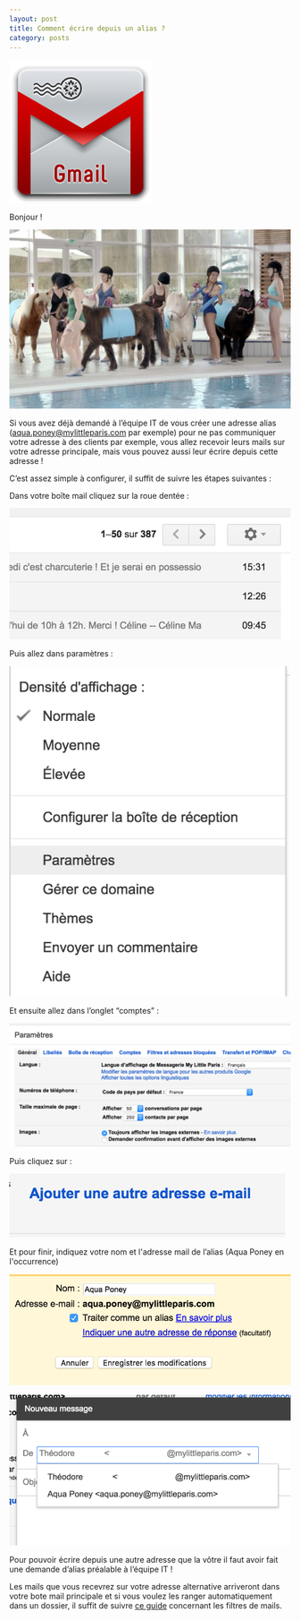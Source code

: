 ```yaml
---
layout: post
title: Comment écrire depuis un alias ?
category: posts
---
```

![Mail-Gmail-icon](/images/Mail-Gmail-icon.png)




Bonjour !


![aqua-poney](/images/aqua-poney.jpg)

Si vous avez déjà demandé à l’équipe IT de vous créer une adresse alias (aqua.poney@mylittleparis.com par exemple) pour ne pas communiquer votre adresse à des clients par exemple, vous allez recevoir leurs mails sur votre adresse principale, mais vous pouvez aussi leur écrire depuis cette adresse !

C’est assez simple à configurer, il suffit de suivre les étapes suivantes : 


Dans votre boîte mail cliquez sur la roue dentée :

![capturefiltre1](/images/capturefiltre1.png)


Puis allez dans paramètres :

![capturefiltre2](/images/capturefiltre2.png)

Et ensuite allez dans l’onglet “comptes” :

![capturefiltre3](/images/capturefiltre3.png)

Puis cliquez sur :

![capturefiltre4](/images/capturefiltre4.png)

Et pour finir, indiquez votre nom et l'adresse mail de l’alias (Aqua Poney en l'occurrence)

![capturefiltre6](/images/capturefiltre6.png)


![capturefiltre5](/images/capturefiltre5.png)

Pour pouvoir écrire depuis une autre adresse que la vôtre il faut avoir fait une demande d’alias préalable à l’équipe IT !

Les mails que vous recevrez sur votre adresse alternative arriveront dans votre bote mail principale et si vous voulez les ranger automatiquement dans un dossier, il suffit de suivre [ce guide](http://blog.mylittleit.fr/posts/2016/05/02/filtres_mails/) concernant les filtres de mails.
